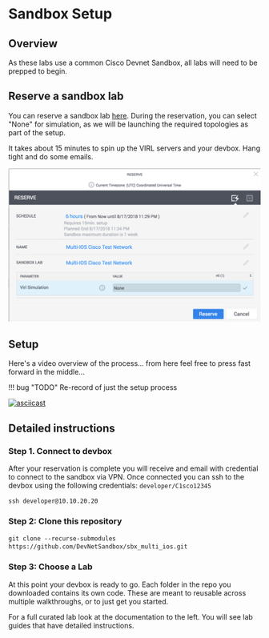 # Sandbox Setup

## Overview

As these labs use a common Cisco Devnet Sandbox, all labs will need to be prepped to begin.

## Reserve a sandbox lab

You can reserve a sandbox lab [here](https://devnetsandbox.cisco.com/RM/Diagram/Index/6b023525-4e7f-4755-81ae-05ac500d464a?diagramType=Topology). During the reservation, you can select "None" for
simulation, as we will be launching the required topologies as part of the setup.

It takes about 15 minutes to spin up the VIRL servers and your devbox.  Hang tight and do some emails.

![reservation](img/reservation-dialog.png "No topology required")


## Setup

Here's a video overview of the process... from here feel free to press fast forward in the middle...

!!! bug "TODO"
    Re-record of just the setup process

[![asciicast](https://asciinema.org/a/5OZEo29CwO2PiWhV7T1nW1QgF.png)](https://asciinema.org/a/5OZEo29CwO2PiWhV7T1nW1QgF)


## Detailed instructions

### Step 1. Connect to devbox

After your reservation is complete you will receive and email with credential to
connect to the sandbox via VPN.  Once connected you can ssh to the devbox using the following credentials: `developer/C1sco12345`

    ssh developer@10.10.20.20

### Step 2: Clone this repository

```
git clone --recurse-submodules https://github.com/DevNetSandbox/sbx_multi_ios.git
```

### Step 3: Choose a Lab

At this point your devbox is ready to go.  Each folder in the repo you downloaded contains its own code.  These are meant to reusable across multiple walkthroughs, or to just get you started.

For a full curated lab look at the documentation to the left.  You will see lab guides that have detailed instructions.
